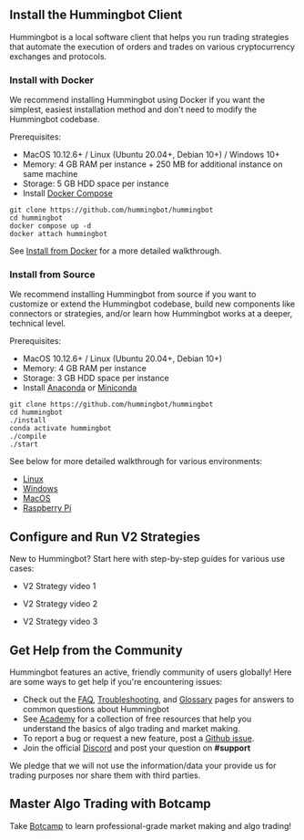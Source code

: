 ## Install the Hummingbot Client

Hummingbot is a local software client that helps you run trading strategies that automate the execution of orders and trades on various cryptocurrency exchanges and protocols.

### Install with Docker

We recommend installing Hummingbot using Docker if you want the simplest, easiest installation method and don't need to modify the Hummingbot codebase.

Prerequisites:

* MacOS 10.12.6+ / Linux (Ubuntu 20.04+, Debian 10+) / Windows 10+
* Memory: 4 GB RAM per instance + 250 MB for additional instance on same machine
* Storage: 5 GB HDD space per instance
* Install [Docker Compose](https://docs.docker.com/compose/)

```
git clone https://github.com/hummingbot/hummingbot
cd hummingbot
docker compose up -d
docker attach hummingbot
```

See [Install from Docker](/installation/docker/) for a more detailed walkthrough.

### Install from Source

We recommend installing Hummingbot from source if you want to customize or extend the Hummingbot codebase, build new components like connectors or strategies, and/or learn how Hummingbot works at a deeper, technical level.

Prerequisites:

* MacOS 10.12.6+ / Linux (Ubuntu 20.04+, Debian 10+)
* Memory: 4 GB RAM per instance
* Storage: 3 GB HDD space per instance
* Install [Anaconda](https://www.anaconda.com/download) or [Miniconda](https://docs.anaconda.com/free/miniconda/miniconda-install/)

```
git clone https://github.com/hummingbot/hummingbot
cd hummingbot
./install
conda activate hummingbot
./compile
./start
```

See below for more detailed walkthrough for various environments:

* [Linux](./linux.md)
* [Windows](./windows.md)
* [MacOS](./mac.md)
* [Raspberry Pi](./raspberry-pi.md)

## Configure and Run V2 Strategies

New to Hummingbot? Start here with step-by-step guides for various use cases:

- V2 Strategy video 1

- V2 Strategy video 2

- V2 Strategy video 3

## Get Help from the Community

Hummingbot features an active, friendly community of users globally! Here are some ways to get help if you're encountering issues:

- Check out the [FAQ](../faq.md), [Troubleshooting](../troubleshooting.md), and [Glossary](../glossary.md) pages for answers to common questions about Hummingbot
- See [Academy](../academy/index.md) for a collection of free resources that help you understand the basics of algo trading and market making.
- To report a bug or request a new feature, post a [Github issue](https://github.com/hummingbot/hummingbot/issues/new/choose).
- Join the official [Discord](https://discord.gg/hummingbot) and post your question on **#support**

We pledge that we will not use the information/data your provide us for trading purposes nor share them with third parties.

## Master Algo Trading with Botcamp

Take [Botcamp](/botcamp) to learn professional-grade market making and algo trading!
